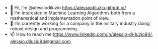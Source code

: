 - 👋 Hi, I’m @alessiodiluzio https://alessiodiluzio.github.io/
- 👀 I’m interested in Machine Learning Algorithms both from a mathematical and implementation point of view.
- 🌱 I’m currently working for a company in the military industry doing robust design and programming.
- 📫 How to reach me https://www.linkedin.com/in/alessio-di-luzio94/, alessio.diluzio94@gmail.com
